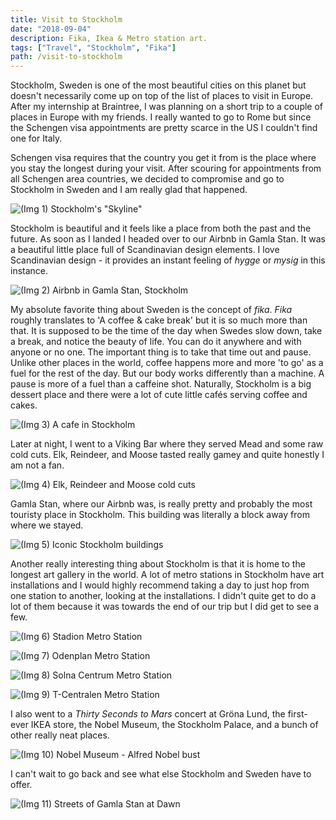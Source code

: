 ```yaml
---
title: Visit to Stockholm
date: "2018-09-04"
description: Fika, Ikea & Metro station art.
tags: ["Travel", "Stockholm", "Fika"]
path: /visit-to-stockholm
---
```


Stockholm, Sweden is one of the most beautiful cities on this planet but doesn't necessarily come up on top of the list of places to visit in Europe. After my internship at Braintree, I was planning on a short trip to a couple of places in Europe with my friends. I really wanted to go to Rome but since the Schengen visa appointments are pretty scarce in the US I couldn't find one for Italy.

Schengen visa requires that the country you get it from is the place where you stay the longest during your visit. After scouring for appointments from all Schengen area countries, we decided to compromise and go to Stockholm in Sweden and I am really glad that happened.

![(Img 1) Stockholm's "Skyline"](../images/2018-09-04-visit-to-stockholm/stockholm_skyline.jpeg)

Stockholm is beautiful and it feels like a place from both the past and the future. As soon as I landed I headed over to our Airbnb in Gamla Stan. It was a beautiful little place full of Scandinavian design elements. I love Scandinavian design - it provides an instant feeling of _hygge_ or _mysig_ in this instance.  

![(Img 2) Airbnb in Gamla Stan, Stockholm](../images/2018-09-04-visit-to-stockholm/stockholm_airbnb.png)

My absolute favorite thing about Sweden is the concept of _fika_. _Fika_ roughly translates to 'A coffee & cake break' but it is so much more than that. It is supposed to be the time of the day when Swedes slow down, take a break, and notice the beauty of life. You can do it anywhere and with anyone or no one. The important thing is to take that time out and pause. Unlike other places in the world, coffee happens more and more 'to go' as a fuel for the rest of the day. But our body works differently than a machine. A pause is more of a fuel than a caffeine shot. Naturally, Stockholm is a big dessert place and there were a lot of cute little cafés serving coffee and cakes.

![(Img 3) A cafe in Stockholm](../images/2018-09-04-visit-to-stockholm/stockholm_cafe.jpeg)

Later at night, I went to a Viking Bar where they served Mead and some raw cold cuts. Elk, Reindeer, and Moose tasted really gamey and quite honestly I am not a fan.

![(Img 4) Elk, Reindeer and Moose cold cuts](../images/2018-09-04-visit-to-stockholm/stockholm_coldcuts.jpeg)

Gamla Stan, where our Airbnb was, is really pretty and probably the most touristy place in Stockholm. This building was literally a block away from where we stayed.

![(Img 5) Iconic Stockholm buildings](../images/2018-09-04-visit-to-stockholm/gamla_stan_buildings.jpeg)

Another really interesting thing about Stockholm is that it is home to the longest art gallery in the world. A lot of metro stations in Stockholm have art installations and I would highly recommend taking a day to just hop from one station to another, looking at the installations. I didn't quite get to do a lot of them because it was towards the end of our trip but I did get to see a few.

![(Img 6) Stadion Metro Station](../images/2018-09-04-visit-to-stockholm/rainbow_metro_station.jpeg)

![(Img 7) Odenplan Metro Station](../images/2018-09-04-visit-to-stockholm/neon_lights_metro_station.jpeg)

![(Img 8) Solna Centrum Metro Station](../images/2018-09-04-visit-to-stockholm/solna.jpeg)

![(Img 9) T-Centralen Metro Station](../images/2018-09-04-visit-to-stockholm/t_centralen.jpeg)

I also went to a _Thirty Seconds to Mars_ concert at Gröna Lund, the first-ever IKEA store, the Nobel Museum, the Stockholm Palace, and a bunch of other really neat places.

![(Img 10) Nobel Museum - Alfred Nobel bust](../images/2018-09-04-visit-to-stockholm/nobel_museum.jpeg)

I can't wait to go back and see what else Stockholm and Sweden have to offer.

![(Img 11) Streets of Gamla Stan at Dawn](../images/2018-09-04-visit-to-stockholm/gamla_stan_street.jpeg)
